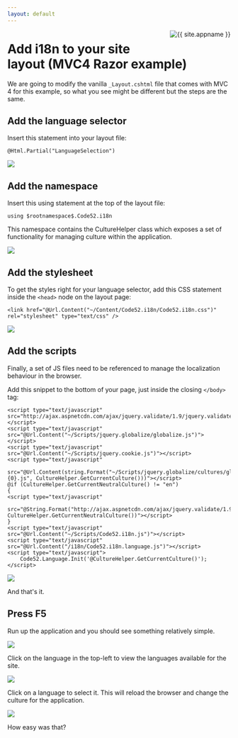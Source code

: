 ```yaml
---
layout: default
---
```


<div id="screenshot" style="float:right">
	<img src="logo-small.png" alt="{{ site.appname }}" />
	<div style="clear:both">&nbsp;</div>
</div>

# Add i18n to your site layout (MVC4 Razor example)

We are going to modify the vanilla ```_Layout.cshtml``` file that comes with MVC 4 for this example, so what you see might be different but the steps are the same.

## Add the language selector

Insert this statement into your layout file:

    @Html.Partial("LanguageSelection")

![](images/partial.png)

## Add the namespace

Insert this using statement at the top of the layout file:

    using $rootnamespace$.Code52.i18n

This namespace contains the CultureHelper class which exposes a set of functionality for managing culture within the application.

![](images/using.png)

## Add the stylesheet

To get the styles right for your language selector, add this CSS statement inside the ```<head>``` node on the layout page:

    <link href="@Url.Content("~/Content/Code52.i18n/Code52.i18n.css")" rel="stylesheet" type="text/css" />

![](images/stylesheet.png)

## Add the scripts

Finally, a set of JS files need to be referenced to manage the localization behaviour in the browser. 

Add this snippet to the bottom of your page, just inside the closing ```</body>``` tag:

    <script type="text/javascript" src="http://ajax.aspnetcdn.com/ajax/jquery.validate/1.9/jquery.validate.min.js"></script>
    <script type="text/javascript" src="@Url.Content("~/Scripts/jquery.globalize/globalize.js")"></script>
    <script type="text/javascript" src="@Url.Content("~/Scripts/jquery.cookie.js")"></script>
    <script type="text/javascript" 
        src="@Url.Content(string.Format("~/Scripts/jquery.globalize/cultures/globalize.culture.{0}.js", CultureHelper.GetCurrentCulture()))"></script>
    @if (CultureHelper.GetCurrentNeutralCulture() != "en")
    {
	<script type="text/javascript" 
	    src="@String.Format("http://ajax.aspnetcdn.com/ajax/jquery.validate/1.9/localization/messages_{0}.js", CultureHelper.GetCurrentNeutralCulture())"></script>    
	}
    <script type="text/javascript" src="@Url.Content("~/Scripts/Code52.i18n.js")"></script>
    <script type="text/javascript" src="@Url.Content("/i18n/Code52.i18n.language.js")"></script>
    <script type="text/javascript">
        Code52.Language.Init('@CultureHelper.GetCurrentCulture()');    
    </script>

![](images/scripts.png)

And that's it.

## Press F5

Run up the application and you should see something relatively simple.

![](images/f5.png)

Click on the language in the top-left to view the languages available for the site.

![](images/select.png)

Click on a language to select it. This will reload the browser and change the culture for the application.

![](images/french.png)

How easy was that?
